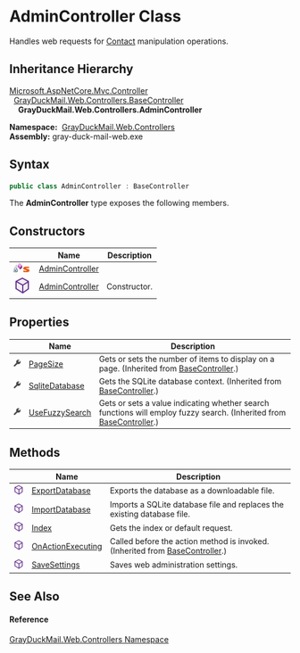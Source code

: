 AdminController Class
=====================
Handles web requests for [Contact][1] manipulation operations.


Inheritance Hierarchy
---------------------
[Microsoft.AspNetCore.Mvc.Controller][2]  
  [GrayDuckMail.Web.Controllers.BaseController][3]  
    **GrayDuckMail.Web.Controllers.AdminController**  

  **Namespace:**  [GrayDuckMail.Web.Controllers][4]  
  **Assembly:** gray-duck-mail-web.exe

Syntax
------

```csharp
public class AdminController : BaseController
```

The **AdminController** type exposes the following members.


Constructors
------------

|                                   | Name                 | Description  |
| --------------------------------- | -------------------- | ------------ |
| ![Private method]![Static member] | [AdminController][5] |              |
| ![Public method]                  | [AdminController][6] | Constructor. |


Properties
----------

|                    | Name                | Description                                                                                                              |
| ------------------ | ------------------- | ------------------------------------------------------------------------------------------------------------------------ |
| ![Public property] | [PageSize][7]       | Gets or sets the number of items to display on a page. (Inherited from [BaseController][3].)                             |
| ![Public property] | [SqliteDatabase][8] | Gets the SQLite database context. (Inherited from [BaseController][3].)                                                  |
| ![Public property] | [UseFuzzySearch][9] | Gets or sets a value indicating whether search functions will employ fuzzy search. (Inherited from [BaseController][3].) |


Methods
-------

|                  | Name                    | Description                                                                       |
| ---------------- | ----------------------- | --------------------------------------------------------------------------------- |
| ![Public method] | [ExportDatabase][10]    | Exports the database as a downloadable file.                                      |
| ![Public method] | [ImportDatabase][11]    | Imports a SQLite database file and replaces the existing database file.           |
| ![Public method] | [Index][12]             | Gets the index or default request.                                                |
| ![Public method] | [OnActionExecuting][13] | Called before the action method is invoked. (Inherited from [BaseController][3].) |
| ![Public method] | [SaveSettings][14]      | Saves web administration settings.                                                |


See Also
--------

#### Reference
[GrayDuckMail.Web.Controllers Namespace][4]  

[1]: ../../GrayDuckMail.Common.Database/Contact/README.md
[2]: https://docs.microsoft.com/dotnet/api/microsoft.aspnetcore.mvc.controller
[3]: ../BaseController/README.md
[4]: ../README.md
[5]: _cctor.md
[6]: _ctor.md
[7]: ../BaseController/PageSize.md
[8]: ../BaseController/SqliteDatabase.md
[9]: ../BaseController/UseFuzzySearch.md
[10]: ExportDatabase.md
[11]: ImportDatabase.md
[12]: Index.md
[13]: ../BaseController/OnActionExecuting.md
[14]: SaveSettings.md
[Private method]: ../../icons/privmethod.gif "Private method"
[Static member]: ../../icons/static.gif "Static member"
[Public method]: ../../icons/pubmethod.svg "Public method"
[Public property]: ../../icons/pubproperty.svg "Public property"